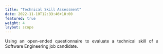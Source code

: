```yaml
---
title: "Technical Skill Assessment"
date: 2022-11-10T12:33:46+10:00
featured: true
weight: 4
layout: scope
---
```


<p style='text-align: justify;'>
Using an open-ended questionnaire to evaluate a technical skill of a Software Engineering job candidate.
</p>
